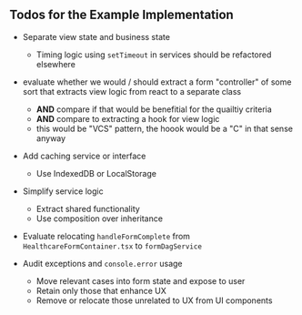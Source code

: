 ## Todos for the Example Implementation

- Separate view state and business state
  - Timing logic using `setTimeout` in services should be refactored elsewhere
- evaluate whether we would / should extract a form "controller" of some sort that extracts view logic from react to a separate class
  - **AND** compare if that would be benefitial for the quailtiy criteria
  - **AND** compare to extracting a hook for view logic
  - this would be "VCS" pattern, the hoook would be a "C" in that sense anyway

- Add caching service or interface
  - Use IndexedDB or LocalStorage

- Simplify service logic
  - Extract shared functionality
  - Use composition over inheritance

- Evaluate relocating `handleFormComplete` from `HealthcareFormContainer.tsx` to `formDagService`

- Audit exceptions and `console.error` usage
  - Move relevant cases into form state and expose to user
  - Retain only those that enhance UX
  - Remove or relocate those unrelated to UX from UI components
